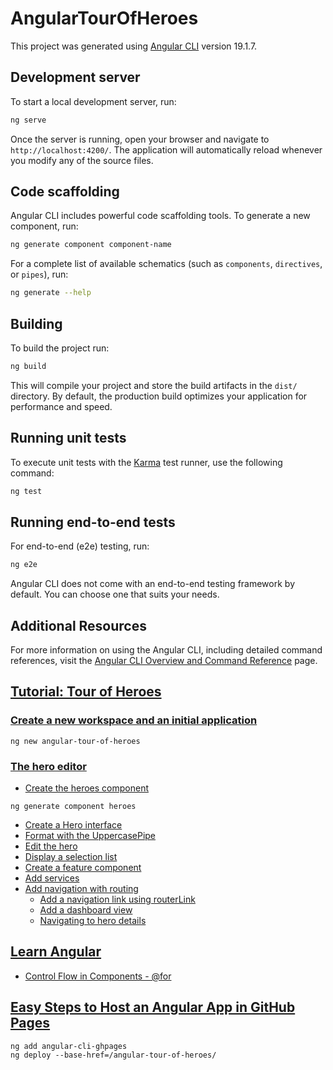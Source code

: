 # AngularTourOfHeroes

This project was generated using [Angular CLI](https://github.com/angular/angular-cli) version 19.1.7.

## Development server

To start a local development server, run:

```bash
ng serve
```

Once the server is running, open your browser and navigate to `http://localhost:4200/`. The application will automatically reload whenever you modify any of the source files.

## Code scaffolding

Angular CLI includes powerful code scaffolding tools. To generate a new component, run:

```bash
ng generate component component-name
```

For a complete list of available schematics (such as `components`, `directives`, or `pipes`), run:

```bash
ng generate --help
```

## Building

To build the project run:

```bash
ng build
```

This will compile your project and store the build artifacts in the `dist/` directory. By default, the production build optimizes your application for performance and speed.

## Running unit tests

To execute unit tests with the [Karma](https://karma-runner.github.io) test runner, use the following command:

```bash
ng test
```

## Running end-to-end tests

For end-to-end (e2e) testing, run:

```bash
ng e2e
```

Angular CLI does not come with an end-to-end testing framework by default. You can choose one that suits your needs.

## Additional Resources

For more information on using the Angular CLI, including detailed command references, visit the [Angular CLI Overview and Command Reference](https://angular.dev/tools/cli) page.

## [Tutorial: Tour of Heroes](https://v17.angular.io/tutorial/tour-of-heroes)
### [Create a new workspace and an initial application](https://v17.angular.io/tutorial/tour-of-heroes/toh-pt0#create-a-new-workspace-and-an-initial-application)
```
ng new angular-tour-of-heroes
```
### [The hero editor](https://v17.angular.io/tutorial/tour-of-heroes/toh-pt1#the-hero-editor)
- [Create the heroes component](https://v17.angular.io/tutorial/tour-of-heroes/toh-pt1#create-the-heroes-component)
```
ng generate component heroes
```
- [Create a Hero interface](https://v17.angular.io/tutorial/tour-of-heroes/toh-pt1#create-a-hero-interface)
- [Format with the UppercasePipe](https://v17.angular.io/tutorial/tour-of-heroes/toh-pt1#format-with-the-uppercasepipe)
- [Edit the hero](https://v17.angular.io/tutorial/tour-of-heroes/toh-pt1#edit-the-hero)
- [Display a selection list](https://v17.angular.io/tutorial/tour-of-heroes/toh-pt2)
- [Create a feature component](https://v17.angular.io/tutorial/tour-of-heroes/toh-pt3#create-a-feature-component)
- [Add services](https://v17.angular.io/tutorial/tour-of-heroes/toh-pt4#add-services)
- [Add navigation with routing](https://v17.angular.io/tutorial/tour-of-heroes/toh-pt5#add-navigation-with-routing)
  - [Add a navigation link using routerLink](https://v17.angular.io/tutorial/tour-of-heroes/toh-pt5#add-a-navigation-link-using-routerlink)
  - [Add a dashboard view](https://v17.angular.io/tutorial/tour-of-heroes/toh-pt5#add-a-dashboard-view)
  - [Navigating to hero details](https://v17.angular.io/tutorial/tour-of-heroes/toh-pt5#navigating-to-hero-details)

## [Learn Angular](https://angular.dev/tutorials/learn-angular/1-components-in-angular)
- [Control Flow in Components - @for](https://angular.dev/tutorials/learn-angular/5-control-flow-for)
## [Easy Steps to Host an Angular App in GitHub Pages](https://www.syncfusion.com/blogs/post/host-angular-app-in-github-pages)
```
ng add angular-cli-ghpages
ng deploy --base-href=/angular-tour-of-heroes/
```
